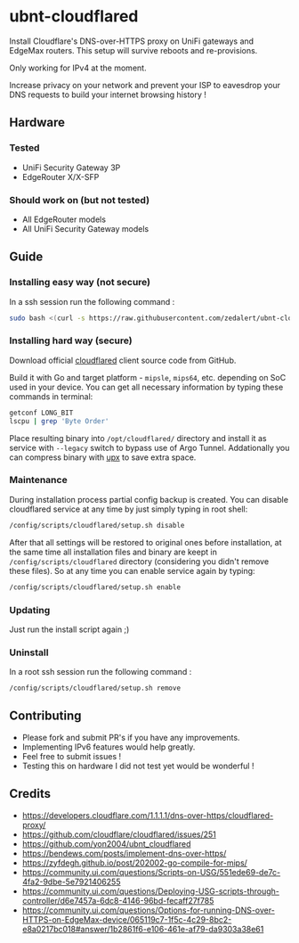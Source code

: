 # ubnt-cloudflared
Install Cloudflare's DNS-over-HTTPS proxy on UniFi gateways and EdgeMax routers. This setup will survive reboots and re-provisions.

Only working for IPv4 at the moment.

Increase privacy on your network and prevent your ISP to eavesdrop your DNS requests to build your internet browsing history !

## Hardware
### Tested
* UniFi Security Gateway 3P
* EdgeRouter X/X-SFP

### Should work on (but not tested)
* All EdgeRouter models
* All UniFi Security Gateway models

## Guide
### Installing easy way (not secure)
In a ssh session run the following command :
```sh
sudo bash <(curl -s https://raw.githubusercontent.com/zedalert/ubnt-cloudflared/master/setup.sh) install
```

### Installing hard way (secure)
Download official [cloudflared](https://github.com/cloudflare/cloudflared/) client source code from GitHub.

Build it with Go and target platform - `mipsle`, `mips64`, etc. depending on SoC used in your device. You can get all necessary information by typing these commands in terminal:
```sh
getconf LONG_BIT
lscpu | grep 'Byte Order'
```

Place resulting binary into `/opt/cloudflared/` directory and install it as service with `--legacy` switch to bypass use of Argo Tunnel.
Addationally you can compress binary with [upx](https://github.com/upx/upx/) to save extra space.

### Maintenance
During installation process partial config backup is created. You can disable cloudflared service at any time by just simply typing in root shell:
```sh
/config/scripts/cloudflared/setup.sh disable
```
After that all settings will be restored to original ones before installation, at the same time all installation files and binary are keept in `/config/scripts/cloudflared` directory (considering you didn't remove these files). So at any time you can enable service again by typing:
```sh
/config/scripts/cloudflared/setup.sh enable
```

### Updating
Just run the install script again ;)

### Uninstall
In a root ssh session run the following command :
```sh
/config/scripts/cloudflared/setup.sh remove
```

## Contributing
* Please fork and submit PR's if you have any improvements.
* Implementing IPv6 features would help greatly.
* Feel free to submit issues !
* Testing this on hardware I did not test yet would be wonderful !

## Credits
* https://developers.cloudflare.com/1.1.1.1/dns-over-https/cloudflared-proxy/
* https://github.com/cloudflare/cloudflared/issues/251
* https://github.com/yon2004/ubnt_cloudflared
* https://bendews.com/posts/implement-dns-over-https/
* https://zyfdegh.github.io/post/202002-go-compile-for-mips/
* https://community.ui.com/questions/Scripts-on-USG/551ede69-de7c-4fa2-9dbe-5e7921406255
* https://community.ui.com/questions/Deploying-USG-scripts-through-controller/d6e7457a-6dc8-4146-96bd-fecaff27f785
* https://community.ui.com/questions/Options-for-running-DNS-over-HTTPS-on-EdgeMax-device/065119c7-1f5c-4c29-8bc2-e8a0217bc018#answer/1b2861f6-e106-461e-af79-da9303a38e61
